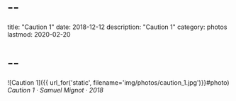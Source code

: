 # --
title: "Caution 1"
date: 2018-12-12
description: "Caution 1"
category: photos
lastmod: 2020-02-20
# --

![Caution 1]({{ url_for('static', filename='img/photos/caution_1.jpg')}}#photo)
*Caution 1 · Samuel Mignot · 2018*
